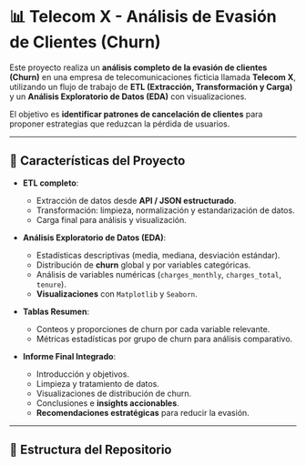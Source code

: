 # 📊 Telecom X - Análisis de Evasión de Clientes (Churn)

Este proyecto realiza un **análisis completo de la evasión de clientes (Churn)** en una empresa de telecomunicaciones ficticia llamada **Telecom X**, utilizando un flujo de trabajo de **ETL (Extracción, Transformación y Carga)** y un **Análisis Exploratorio de Datos (EDA)** con visualizaciones.

El objetivo es **identificar patrones de cancelación de clientes** para proponer estrategias que reduzcan la pérdida de usuarios.

---

## 🚀 Características del Proyecto

- **ETL completo**:
  - Extracción de datos desde **API / JSON estructurado**.
  - Transformación: limpieza, normalización y estandarización de datos.
  - Carga final para análisis y visualización.

- **Análisis Exploratorio de Datos (EDA)**:
  - Estadísticas descriptivas (media, mediana, desviación estándar).
  - Distribución de **churn** global y por variables categóricas.
  - Análisis de variables numéricas (`charges_monthly`, `charges_total`, `tenure`).
  - **Visualizaciones** con `Matplotlib` y `Seaborn`.

- **Tablas Resumen**:
  - Conteos y proporciones de churn por cada variable relevante.
  - Métricas estadísticas por grupo de churn para análisis comparativo.

- **Informe Final Integrado**:
  - Introducción y objetivos.
  - Limpieza y tratamiento de datos.
  - Visualizaciones de distribución de churn.
  - Conclusiones e **insights accionables**.
  - **Recomendaciones estratégicas** para reducir la evasión.

---

## 📂 Estructura del Repositorio

